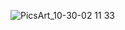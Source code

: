 ![PicsArt_10-30-02 11 33](https://user-images.githubusercontent.com/93437460/139536085-3c3ab5a3-983f-4ade-8527-6d8a02df40d3.jpg)

















